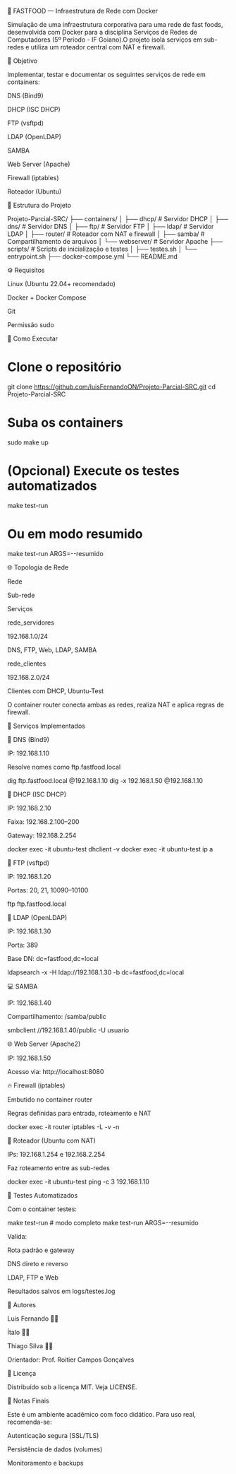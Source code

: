 🚀 FASTFOOD — Infraestrutura de Rede com Docker

Simulação de uma infraestrutura corporativa para uma rede de fast foods, desenvolvida com Docker para a disciplina Serviços de Redes de Computadores (5º Período - IF Goiano).O projeto isola serviços em sub-redes e utiliza um roteador central com NAT e firewall.

🌟 Objetivo

Implementar, testar e documentar os seguintes serviços de rede em containers:

DNS (Bind9)

DHCP (ISC DHCP)

FTP (vsftpd)

LDAP (OpenLDAP)

SAMBA

Web Server (Apache)

Firewall (iptables)

Roteador (Ubuntu)

📁 Estrutura do Projeto

Projeto-Parcial-SRC/
├── containers/
│   ├── dhcp/         # Servidor DHCP
│   ├── dns/          # Servidor DNS
│   ├── ftp/          # Servidor FTP
│   ├── ldap/         # Servidor LDAP
│   ├── router/       # Roteador com NAT e firewall
│   ├── samba/        # Compartilhamento de arquivos
│   └── webserver/    # Servidor Apache
├── scripts/          # Scripts de inicialização e testes
│   ├── testes.sh
│   └── entrypoint.sh
├── docker-compose.yml
└── README.md

⚙️ Requisitos

Linux (Ubuntu 22.04+ recomendado)

Docker + Docker Compose

Git

Permissão sudo

🚀 Como Executar

# Clone o repositório
git clone https://github.com/luisFernandoON/Projeto-Parcial-SRC.git
cd Projeto-Parcial-SRC

# Suba os containers
sudo make up

# (Opcional) Execute os testes automatizados
make test-run
# Ou em modo resumido
make test-run ARGS=--resumido

🌐 Topologia de Rede

Rede

Sub-rede

Serviços

rede_servidores

192.168.1.0/24

DNS, FTP, Web, LDAP, SAMBA

rede_clientes

192.168.2.0/24

Clientes com DHCP, Ubuntu-Test

O container router conecta ambas as redes, realiza NAT e aplica regras de firewall.

🧰 Serviços Implementados

🤭 DNS (Bind9)

IP: 192.168.1.10

Resolve nomes como ftp.fastfood.local

dig ftp.fastfood.local @192.168.1.10
dig -x 192.168.1.50 @192.168.1.10

🚁 DHCP (ISC DHCP)

IP: 192.168.2.10

Faixa: 192.168.2.100–200

Gateway: 192.168.2.254

docker exec -it ubuntu-test dhclient -v
docker exec -it ubuntu-test ip a

📁 FTP (vsftpd)

IP: 192.168.1.20

Portas: 20, 21, 10090–10100

ftp ftp.fastfood.local

🔐 LDAP (OpenLDAP)

IP: 192.168.1.30

Porta: 389

Base DN: dc=fastfood,dc=local

ldapsearch -x -H ldap://192.168.1.30 -b dc=fastfood,dc=local

💻 SAMBA

IP: 192.168.1.40

Compartilhamento: /samba/public

smbclient //192.168.1.40/public -U usuario

🌐 Web Server (Apache2)

IP: 192.168.1.50

Acesso via: http://localhost:8080

🔥 Firewall (iptables)

Embutido no container router

Regras definidas para entrada, roteamento e NAT

docker exec -it router iptables -L -v -n

🎈 Roteador (Ubuntu com NAT)

IPs: 192.168.1.254 e 192.168.2.254

Faz roteamento entre as sub-redes

docker exec -it ubuntu-test ping -c 3 192.168.1.10

🧪 Testes Automatizados

Com o container testes:

make test-run         # modo completo
make test-run ARGS=--resumido

Valida:

Rota padrão e gateway

DNS direto e reverso

LDAP, FTP e Web

Resultados salvos em logs/testes.log

👥 Autores

Luis Fernando 👨‍💻

Ítalo 👨‍💻

Thiago Silva 👨‍💻

Orientador: Prof. Roitier Campos Gonçalves

📜 Licença

Distribuído sob a licença MIT. Veja LICENSE.

📌 Notas Finais

Este é um ambiente acadêmico com foco didático. Para uso real, recomenda-se:

Autenticação segura (SSL/TLS)

Persistência de dados (volumes)

Monitoramento e backups



